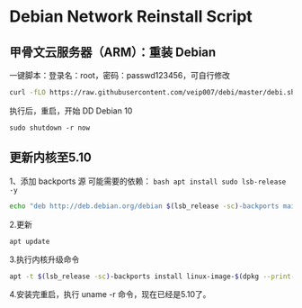 # Debian Network Reinstall Script

## 甲骨文云服务器（ARM）：重装 Debian


一键脚本：登录名：root，密码：passwd123456，可自行修改

``` bash
curl -fLO https://raw.githubusercontent.com/veip007/debi/master/debi.sh && chmod a+rx debi.sh && sudo ./debi.sh --architecture arm64 --user root --password passwd123456
```

执行后，重启，开始 DD Debian 10

```
sudo shutdown -r now
```

## 更新内核至5.10  

1、添加 back­ports 源
可能需要的依赖：
```bash apt install sudo lsb-release -y```


``` bash
echo "deb http://deb.debian.org/debian $(lsb_release -sc)-backports main" | tee /etc/apt/sources.list.d/backports.list
```
2.更新
```
apt update
```
3.执行内核升级命令
```bash
apt -t $(lsb_release -sc)-backports install linux-image-$(dpkg --print-architecture) linux-headers-$(dpkg --print-architecture) --install-recommends -y
```
4.安装完重启，执行 uname -r 命令，现在已经是5.10了。
